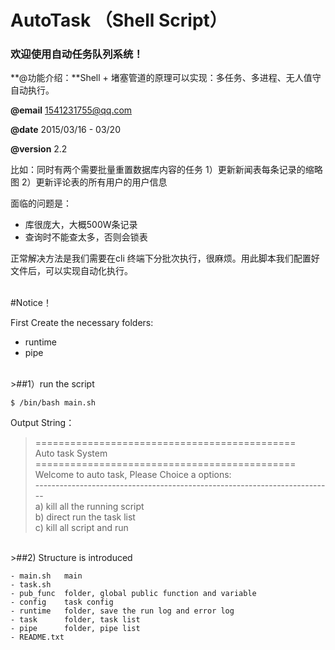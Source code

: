 # AutoTask （Shell Script）
### 欢迎使用自动任务队列系统！


**@功能介绍：**Shell + 堵塞管道的原理可以实现：多任务、多进程、无人值守自动执行。

**@email** 1541231755@qq.com

**@date** 2015/03/16 - 03/20

**@version** 2.2

比如：同时有两个需要批量重置数据库内容的任务
1）更新新闻表每条记录的缩略图
2）更新评论表的所有用户的用户信息

面临的问题是：
 - 库很庞大，大概500W条记录
 - 查询时不能查太多，否则会锁表

正常解决方法是我们需要在cli 终端下分批次执行，很麻烦。用此脚本我们配置好文件后，可以实现自动化执行。

<br>
#Notice！


First Create the necessary folders:
- runtime
- pipe

<br>
>##1）run the script

`$ /bin/bash main.sh`

Output String：

>=============================================<br>
Auto task System<br>
=============================================<br>
Welcome to auto task, Please Choice a options:<br>
--------------------------------------------------------------------------<br>
a) kill all the running script<br>
b) direct run the task list<br>
c) kill all script and run<br>


<br>
>##2) Structure is introduced

	- main.sh   main
	- task.sh
	- pub_func  folder, global public function and variable
	- config    task config
	- runtime	folder, save the run log and error log
	- task		folder, task list
	- pipe		folder, pipe list
	- README.txt

